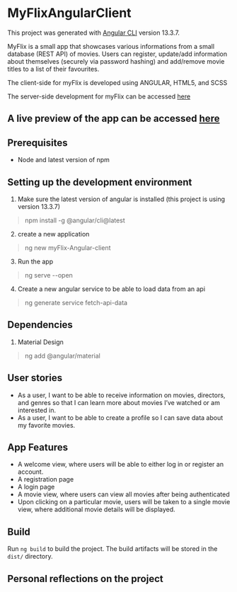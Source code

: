 # MyFlixAngularClient

This project was generated with [Angular CLI](https://github.com/angular/angular-cli) version 13.3.7.

MyFlix is a small app that showcases various informations from a small database (REST API) of movies. Users can register, update/add information about themselves (securely via password hashing) and add/remove movie titles to a list of their favourites. 

The client-side for myFlix is developed using ANGULAR, HTML5, and SCSS

The server-side development for myFlix can be accessed [here](https://github.com/valvegan/movie_api)

## A live preview of the app can be accessed [here](link )

## Prerequisites
- Node and latest version of npm

## Setting up the development environment
1) Make sure the latest version of angular is installed (this project is using version 13.3.7)
>npm install -g @angular/cli@latest
2) create a new application 
>ng new myFlix-Angular-client
3) Run the app 
>ng serve --open
4) Create a new angular service to be able to load data from an api 
>ng generate service fetch-api-data 

## Dependencies
1) Material Design
>ng add @angular/material

## User stories
- As a user, I want to be able to receive information on movies, directors, and genres so that I can learn more about movies I’ve watched or am interested in.
- As a user, I want to be able to create a profile so I can save data about my favorite movies.

## App Features
- A welcome view, where users will be able to either log in or register an account.
- A registration page
- A login page
- A movie view, where users can view all movies after being authenticated
- Upon clicking on a particular movie, users will be taken to a single movie view, where additional movie details will be displayed. 

## Build

Run `ng build` to build the project. The build artifacts will be stored in the `dist/` directory.

## Personal reflections on the project
